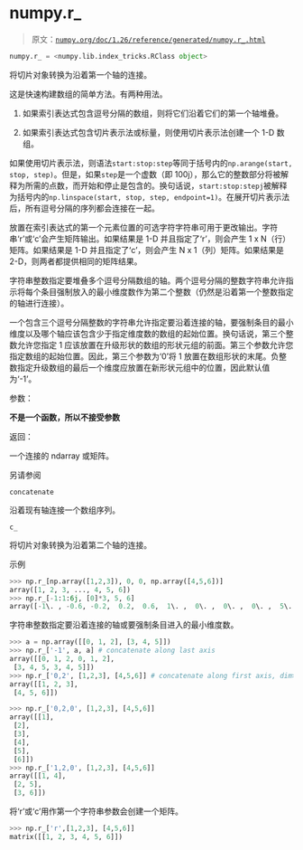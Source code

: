 # numpy.r_

> 原文：[`numpy.org/doc/1.26/reference/generated/numpy.r_.html`](https://numpy.org/doc/1.26/reference/generated/numpy.r_.html)

```py
numpy.r_ = <numpy.lib.index_tricks.RClass object>
```

将切片对象转换为沿着第一个轴的连接。

这是快速构建数组的简单方法。有两种用法。

1.  如果索引表达式包含逗号分隔的数组，则将它们沿着它们的第一个轴堆叠。

1.  如果索引表达式包含切片表示法或标量，则使用切片表示法创建一个 1-D 数组。

如果使用切片表示法，则语法`start:stop:step`等同于括号内的`np.arange(start, stop, step)`。但是，如果`step`是一个虚数（即 100j），那么它的整数部分将被解释为所需的点数，而开始和停止是包含的。换句话说，`start:stop:stepj`被解释为括号内的`np.linspace(start, stop, step, endpoint=1)`。在展开切片表示法后，所有逗号分隔的序列都会连接在一起。

放置在索引表达式的第一个元素位置的可选字符字符串可用于更改输出。字符串‘r’或‘c’会产生矩阵输出。如果结果是 1-D 并且指定了‘r’，则会产生 1 x N（行）矩阵。如果结果是 1-D 并且指定了‘c’，则会产生 N x 1（列）矩阵。如果结果是 2-D，则两者都提供相同的矩阵结果。

字符串整数指定要堆叠多个逗号分隔数组的轴。两个逗号分隔的整数字符串允许指示将每个条目强制放入的最小维度数作为第二个整数（仍然是沿着第一个整数指定的轴进行连接）。

一个包含三个逗号分隔整数的字符串允许指定要沿着连接的轴，要强制条目的最小维度以及哪个轴应该包含少于指定维度数的数组的起始位置。换句话说，第三个整数允许您指定 1 应该放置在升级形状的数组的形状元组的前面。第三个参数允许您指定数组的起始位置。因此，第三个参数为‘0’将 1 放置在数组形状的末尾。负整数指定升级数组的最后一个维度应放置在新形状元组中的位置，因此默认值为‘-1’。

参数：

**不是一个函数，所以不接受参数**

返回：

一个连接的 ndarray 或矩阵。

另请参阅

`concatenate`

沿着现有轴连接一个数组序列。

`c_`

将切片对象转换为沿着第二个轴的连接。

示例

```py
>>> np.r_[np.array([1,2,3]), 0, 0, np.array([4,5,6])]
array([1, 2, 3, ..., 4, 5, 6])
>>> np.r_[-1:1:6j, [0]*3, 5, 6]
array([-1\. , -0.6, -0.2,  0.2,  0.6,  1\. ,  0\. ,  0\. ,  0\. ,  5\. ,  6\. ]) 
```

字符串整数指定要沿着连接的轴或要强制条目进入的最小维度数。

```py
>>> a = np.array([[0, 1, 2], [3, 4, 5]])
>>> np.r_['-1', a, a] # concatenate along last axis
array([[0, 1, 2, 0, 1, 2],
 [3, 4, 5, 3, 4, 5]])
>>> np.r_['0,2', [1,2,3], [4,5,6]] # concatenate along first axis, dim>=2
array([[1, 2, 3],
 [4, 5, 6]]) 
```

```py
>>> np.r_['0,2,0', [1,2,3], [4,5,6]]
array([[1],
 [2],
 [3],
 [4],
 [5],
 [6]])
>>> np.r_['1,2,0', [1,2,3], [4,5,6]]
array([[1, 4],
 [2, 5],
 [3, 6]]) 
```

将‘r’或‘c’用作第一个字符串参数会创建一个矩阵。

```py
>>> np.r_['r',[1,2,3], [4,5,6]]
matrix([[1, 2, 3, 4, 5, 6]]) 
```
